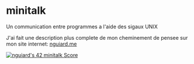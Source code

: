 # minitalk
Un communication entre programmes a l'aide des sigaux UNIX

J'ai fait une description plus complete de mon cheminement de pensee sur mon site internet:
[nguiard.me](https://www.nguiard.me/projets-42/cercle-2/minitalk/)

<a href="https://github.com/JaeSeoKim/badge42"><img src="https://badge42.vercel.app/api/v2/cl3oocot2001109lbvvo6zf5r/project/2481219" alt="nguiard's 42 minitalk Score" /></a>
